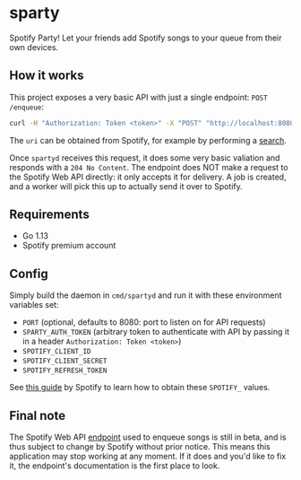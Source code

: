 # sparty

Spotify Party! Let your friends add Spotify songs to your queue from their own devices.

## How it works

This project exposes a very basic API with just a single endpoint: `POST /enqueue`:

```bash
curl -H "Authorization: Token <token>" -X "POST" "http://localhost:8080/enqueue?uri=spotify:track:1301WleyT98MSxVHPZCA6M
``` 

The `uri` can be obtained from Spotify, for example by performing a [search](https://developer.spotify.com/documentation/web-api/reference/search/search/).

Once `spartyd` receives this request, it does some very basic valiation and responds with a `204 No Content`. The endpoint does NOT make a request to the Spotify Web API directly: it only accepts it for delivery. A job is created, and a worker will pick this up to actually send it over to Spotify.    

## Requirements

* Go 1.13
* Spotify premium account

## Config

Simply build the daemon in `cmd/spartyd` and run it with these environment variables set:

* `PORT` (optional, defaults to 8080: port to listen on for API requests)
* `SPARTY_AUTH_TOKEN` (arbitrary token to authenticate with API by passing it in a header `Authorization: Token <token>`)
* `SPOTIFY_CLIENT_ID`
* `SPOTIFY_CLIENT_SECRET`
* `SPOTIFY_REFRESH_TOKEN`

See [this guide](https://developer.spotify.com/documentation/general/guides/authorization-guide/) by Spotify to learn how to obtain these `SPOTIFY_` values.

## Final note

The Spotify Web API [endpoint](https://developer.spotify.com/documentation/web-api/reference/player/add-to-queue/) used to enqueue songs is still in beta, and is thus subject to change by Spotify without prior notice. This means this application may stop working at any moment. If it does and you'd like to fix it, the endpoint's documentation is the first place to look. 
